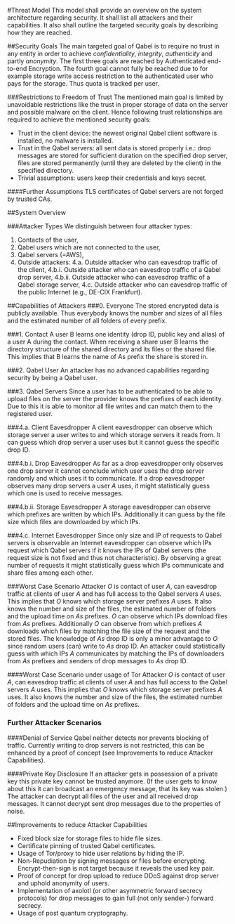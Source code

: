 #Threat Model
This model shall provide an overview on the system architecture regarding security. It shall list all attackers and their capabilities. It also shall outline the targeted security goals by describing how they are reached.

##Security Goals
The main targeted goal of Qabel is to require no trust in any entity in order to achieve *confidentiality*, *integrity*, *authenticity* and partly *anonymity*. The first three goals are reached by Authenticated end-to-end Encryption. The fourth goal cannot fully be reached due to for example storage write access restriction to the authenticated user who pays for the storage. Thus quota is tracked per user.

###Restrictions to Freedom of Trust
The mentioned main goal is limited by unavoidable restrictions like the trust in proper storage of data on the server and possible malware on the client. Hence following trust relationships are required to achieve the mentioned security goals:
* Trust in the client device: the newest original Qabel client software is installed, no malware is installed.
* Trust in the Qabel servers: all sent data is stored properly i.e.: drop messages are stored for sufficient duration on the specified drop server, files are stored permanently (until they are deleted by the client) in the specified directory.
* Trivial assumptions: users keep their credentials and keys secret.

####Further Assumptions
TLS certificates of Qabel servers are not forged by trusted CAs.

##System Overview

###Attacker Types
We distinguish between four attacker types:
1. Contacts of the user,
2. Qabel users which are not connected to the user,
3. Qabel servers (=AWS),
4. Outside attackers:
	4.a. Outside attacker who can eavesdrop traffic of the client,
	4.b.i. Outside attacker who can eavesdrop traffic of a Qabel drop server,
	4.b.ii. Outside attacker who can eavesdrop traffic of a Qabel storage server, 
	4.c. Outside attacker who can eavesdrop traffic of the public Internet (e.g., DE-CIX Frankfurt).

##Capabilities of Attackers
###0. Everyone
The stored encrypted data is publicly available. Thus everybody knows the number and sizes of all files and the estimated number of all folders of every prefix.

###1. Contact
A user B learns one identity (drop ID, public key and alias) of a user A during the contact. When receiving a share user B learns the directory structure of the shared directory and its files or the shared file. This implies that B learns the name of As prefix the share is stored in.

###2. Qabel User 
An attacker has no advanced capabilities regarding security by being a Qabel user.

###3. Qabel Servers
Since a user has to be authenticated to be able to upload files on the server the provider knows the prefixes of each identity. Due to this it is able to monitor all file writes and can match them to the registered user.

###4.a. Client Eavesdropper
A client eavesdropper can observe which storage server a user writes to and which storage servers it reads from. It can guess which drop server a user uses but it cannot guess the specific drop ID.

###4.b.i. Drop Eavesdropper
As far as a drop eavesdropper only observes one drop server it cannot conclude which user uses the drop server randomly and which uses it to communicate.
If a drop eavesdropper observes many drop servers a user *A* uses, it might statistically guess which one is used to receive messages.

###4.b.ii. Storage Eavesdropper
A storage eavesdropper can observe which prefixes are written by which IPs. Additionally it can guess by the file size which files are downloaded by which IPs.

###4.c. Internet Eavesdropper
Since only size and IP of requests to Qabel servers is observable an Internet eavesdropper can observe which IPs request which Qabel servers if it knows the IPs of Qabel servers (the request size is not fixed and thus not characteristic). By observing a great number of requests it might statistically guess which IPs communicate and share files among each other.

###Worst Case Scenario
Attacker *O* is contact of user *A*, can eavesdrop traffic at clients of user *A* and has full access to the Qabel servers *A* uses. This implies that *O* knows which storage server prefixes *A* uses. It also knows the number and size of the files, the estimated number of folders and the upload time on *As* prefixes. *O* can observe which IPs download files from *As* prefixes. Additionally *O* can observe from which prefixes *A* downloads which files by matching the file size of the request and the stored files. The knowledge of *As* drop ID is only a minor advantage to *O* since random users (can) write to *As* drop ID. An attacker could statistically guess with which IPs *A* communicates by matching the IPs of downloaders from *As* prefixes and senders of drop messages to *As* drop ID.

####Worst Case Scenario under usage of Tor
Attacker *O* is contact of user *A*, can eavesdrop traffic at clients of user *A* and has full access to the Qabel servers *A* uses. This implies that *O* knows which storage server prefixes *A* uses. It also knows the number and size of the files, the estimated number of folders and the upload time on *As* prefixes.

### Further Attacker Scenarios

####Denial of Service
Qabel neither detects nor prevents blocking of traffic. Currently writing to drop servers is not restricted, this can be enhanced by a proof of concept (see Improvements to reduce Attacker Capabilities).

####Private Key Disclosure
If an attacker gets in possession of a private key this private key cannot be trusted anymore. (If the user gets to know about this it can broadcast an emergency message, that its key was stolen.)
The attacker can decrypt all files of the user and all received drop messages. It cannot decrypt sent drop messages due to the properties of noise.

##Improvements to reduce Attacker Capabilities

* Fixed block size for storage files to hide file sizes.
* Certificate pinning of trusted Qabel certificates.
* Usage of Tor/proxy to hide user relations by hiding the IP.
* Non-Repudiation by signing messages or files before encrypting. Encrypt-then-sign is not target because it reveals the used key pair.
* Proof of concept for drop upload to reduce DDoS against drop server and uphold anonymity of users.
* Implementation of axolotl (or other asymmetric forward secrecy protocols) for drop messages to gain full (not only sender-) forward secrecy.
* Usage of post quantum cryptography.
